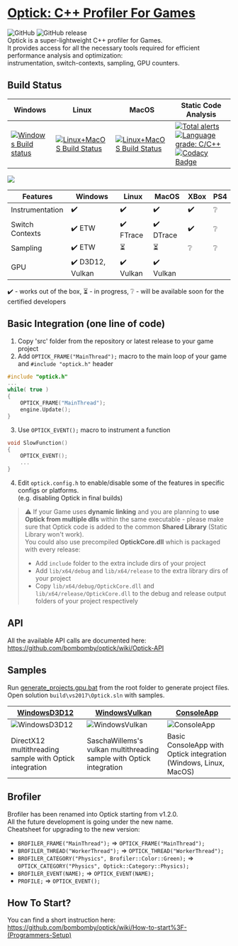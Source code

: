 # [Optick: C++ Profiler For Games](https://optick.dev)
![GitHub](https://img.shields.io/github/license/bombomby/optick.svg) ![GitHub release](https://img.shields.io/github/release/bombomby/optick.svg) <br/>
Optick is a super-lightweight C++ profiler for Games.<br/>
It provides access for all the necessary tools required for efficient performance analysis and optimization:<br/>
instrumentation, switch-contexts, sampling, GPU counters.<br/>

## Build Status
| Windows | Linux | MacOS | Static Code Analysis |
| ------- | ----- | ----- | --------------------- |
| [![Windows Build status](https://ci.appveyor.com/api/projects/status/bu5smbuh1d2lcsf6?svg=true)](https://ci.appveyor.com/project/bombomby/brofiler) | [![Linux+MacOS Build Status](https://travis-ci.org/bombomby/optick.svg)](https://travis-ci.org/bombomby/optick) | [![Linux+MacOS Build Status](https://travis-ci.org/bombomby/optick.svg)](https://travis-ci.org/bombomby/optick) | [![Total alerts](https://img.shields.io/lgtm/alerts/g/bombomby/optick.svg?logo=lgtm&logoWidth=18)](https://lgtm.com/projects/g/bombomby/optick/alerts/) [![Language grade: C/C++](https://img.shields.io/lgtm/grade/cpp/g/bombomby/optick.svg?logo=lgtm&logoWidth=18)](https://lgtm.com/projects/g/bombomby/optick/context:cpp) [![Codacy Badge](https://api.codacy.com/project/badge/Grade/3195c1fa7d554dc1bb9d45dd30454b48)](https://www.codacy.com/app/bombomby/optick?utm_source=github.com&amp;utm_medium=referral&amp;utm_content=bombomby/optick&amp;utm_campaign=Badge_Grade) |

![](https://optick.dev/images/screenshots/optick/Optick.png)

| Features | Windows | Linux | MacOS | XBox | PS4 |
| -------- | ------- | ----- | ----- | ---- | --- |
| Instrumentation | :heavy_check_mark: | :heavy_check_mark: | :heavy_check_mark: | :heavy_check_mark: | :grey_question: |
| Switch Contexts | :heavy_check_mark: ETW | :heavy_check_mark: FTrace | :heavy_check_mark: DTrace | :heavy_check_mark: | :grey_question: |
| Sampling | :heavy_check_mark: ETW | :hourglass_flowing_sand: | :hourglass_flowing_sand: | :grey_question: | :grey_question: |
| GPU | :heavy_check_mark: D3D12, Vulkan | :heavy_check_mark: Vulkan | :heavy_check_mark: Vulkan | | |

:heavy_check_mark: - works out of the box, :hourglass_flowing_sand: - in progress, :grey_question: - will be available soon for the certified developers

## Basic Integration (one line of code)
1) Copy 'src' folder from the repository or latest release to your game project
2) Add `OPTICK_FRAME("MainThread");` macro to the main loop of your game and `#include "optick.h"` header
```c++
#include "optick.h"
...
while( true ) 
{
	OPTICK_FRAME("MainThread");
	engine.Update();
}
```
3) Use `OPTICK_EVENT();` macro to instrument a function
```c++
void SlowFunction()
{ 
	OPTICK_EVENT();
	...
}
```
4) Edit `optick.config.h` to enable/disable some of the features in specific configs or platforms.<br/>(e.g. disabling Optick in final builds)

> :warning: If your Game uses **dynamic linking** and you are planning to **use Optick from multiple dlls** within the same executable - please make sure that Optick code is added to the common **Shared Library** (Static Library won't work).<br/>
> You could also use precompiled **OptickCore.dll** which is packaged with every release:
> - Add `include` folder to the extra include dirs of your project
> - Add `lib/x64/debug` and `lib/x64/release` to the extra library dirs of your project
> - Copy `lib/x64/debug/OptickCore.dll` and `lib/x64/release/OptickCore.dll` to the debug and release output folders of your project respectively

## API
All the available API calls are documented here:<br/>
https://github.com/bombomby/optick/wiki/Optick-API

## Samples
Run [generate_projects.gpu.bat](https://github.com/bombomby/optick/blob/master/generate_projects.gpu.bat) from the root folder to generate project files.<br/>
Open solution `build\vs2017\Optick.sln` with samples.

| [WindowsD3D12](https://github.com/bombomby/optick/tree/master/samples/WindowsD3D12) | [WindowsVulkan](https://github.com/bombomby/optick/tree/master/samples/WindowsVulkan) | [ConsoleApp](https://github.com/bombomby/optick/tree/master/samples/ConsoleApp) |
| ---------- | ------------ | ------------- |
| ![WindowsD3D12](https://optick.dev/images/screenshots/optick/WindowsD3D12.png) | ![WindowsVulkan](https://optick.dev/images/screenshots/optick/WindowsVulkan.png) | ![ConsoleApp](https://optick.dev/images/screenshots/optick/ConsoleApp2.png) |
| DirectX12 multithreading sample with Optick integration | SaschaWillems's vulkan multithreading sample with Optick integration | Basic ConsoleApp with Optick integration  (Windows, Linux, MacOS) |

## Brofiler
Brofiler has been renamed into Optick starting from v1.2.0.<br/>
All the future development is going under the new name.<br/>
Cheatsheet for upgrading to the new version:
* `BROFILER_FRAME("MainThread");` => `OPTICK_FRAME("MainThread");`
* `BROFILER_THREAD("WorkerThread");` => `OPTICK_THREAD("WorkerThread");`
* `BROFILER_CATEGORY("Physics", Brofiler::Color::Green);` => `OPTICK_CATEGORY("Physics", Optick::Category::Physics);`
* `BROFILER_EVENT(NAME);` => `OPTICK_EVENT(NAME);`
* `PROFILE;` => `OPTICK_EVENT();`

## How To Start?
You can find a short instruction here:<br/>
https://github.com/bombomby/optick/wiki/How-to-start%3F-(Programmers-Setup)

